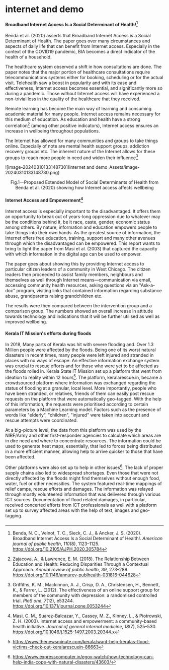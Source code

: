 # internet and demo

#### Broadband Internet Access Is a Social Determinant of Health![^3]



<!--State that internet access = information in the digital age-->



Benda et al. (2020) asserts that Broadband Internet Access is a Social Determinant of Health. The paper goes over many circumstances and aspects of daily life that can benefit from Internet access. Especially in the context of the COVID19 pandemic, BIA becomes a direct indicator of the health of a household. 



The healthcare system observed a shift in how consultations are done. The paper notes that the major portion of healthcare consultations require telecommunications systems either for booking, scheduling or for the actual visit. Telehealth saw a boost in popularity and with its ease and effectiveness, Internet access becomes essential, and significantly more so during a pandemic. Those without Internet access will have experienced a non-trivial loss in the quality of the healthcare that they received.



Remote learning has become the main way of learning and consuming academic material for many people. Internet access remains necessary for this medium of education. As education and health have a strong correlation[^1] (among other positive indicators), Internet access ensures an increase in wellbeing throughout populations. 



The Internet has allowed for many communities and groups to take things online. Especially of note are mental health support groups, addiction recovery groups etc. The inherent nature of the Internet allows for these groups to reach more people in need and widen their influence[^2] 





![image-20240310133148730](internet and demo_Assets/image-20240310133148730.png)

<div align=center>Fig.1—Proposed Extended Model of Social Determinants of Health from Benda et al. (2020) showing how Internet access affects wellbeing</div>



[^1]: Zajacova, A., & Lawrence, E. M. (2018). The Relationship Between Education and Health: Reducing Disparities Through a Contextual Approach. *Annual review of public health*, *39*, 273–289. https://doi.org/10.1146/annurev-publhealth-031816-044628

[^2]: Griffiths, K. M., Mackinnon, A. J., Crisp, D. A., Christensen, H., Bennett, K., & Farrer, L. (2012). The effectiveness of an online support group for members of the community with depression: a randomised controlled trial. *PloS one*, *7*(12), e53244. https://doi.org/10.1371/journal.pone.0053244
[^3]: Benda, N. C., Veinot, T. C., Sieck, C. J., & Ancker, J. S. (2020). Broadband Internet Access Is a Social Determinant of Health!. *American journal of public health*, *110*(8), 1123–1125. https://doi.org/10.2105/AJPH.2020.305784



#### Internet Access and Empowerment[^4]



Internet access is especially important to the disadvantaged. It offers them an opportunity to break out of years-long oppression due to whatever may be the conditions behind it, be it race, caste, gender, economic status among others. By nature, information and education empowers people to take things into their own hands. As the greatest source of information, the Internet offers free education, training, support and many other avenues through which the disadvantaged can be empowered. This report wants to bring to light the paper from Masi et al. (2003) that captured the capacity with which information in the digital age can be used to empower. 



The paper goes about showing this by providing Internet access to particular citizen leaders of a community in West Chicago. The citizen leaders then proceeded to assist family members, neighbours and themselves as well through Internet means—communication via email, accessing community health resources, asking questions via an "Ask-a-doc" program, visiting links that contained information regarding substance abuse, grandparents raising grandchildren etc.

The results were then compared between the intervention group and a comparison group. The numbers showed an overall increase in attitude towards technology and indications that it will be further utilised as well as improved wellbeing.



[^4]: Masi, C. M., Suarez-Balcazar, Y., Cassey, M. Z., Kinney, L., & Piotrowski, Z. H. (2003). Internet access and empowerment: a community-based health initiative. *Journal of general internal medicine*, *18*(7), 525–530. https://doi.org/10.1046/j.1525-1497.2003.20344.x





#### Kerala IT Mission's efforts during floods

In 2018, Many parts of Kerala was hit with severe flooding and. Over 1.3 Million people were affected by the floods. Being one of its worst natural disasters in recent times, many people were left injured and stranded in places with no ways of escape. An effective information exchange system was crucial to rescue efforts and  for those who were yet to be affected as the floods rolled in. Kerala State IT Mission set up a platform that went from ideation to reality within 12 hours[^5]. The platform, keralarescue.in, became a crowdsourced platform where information was exchanged regarding the status of flooding at a granular, local level. More importantly, people who have been stranded, or relatives, friends of them can easily post rescue requests on the platform that were automatically geo-tagged. With the help of this information, the requests were prioritised according to certain parameters by a Machine Learning model. Factors such as the presence of words like "elderly", "children", "injured" were taken into account and rescue attempts were coordinated.



At a big-picture level, the data from this platform was used by the NIRF/Army and other first-responder agencies to calculate which areas are in dire need and where to concentrate resources. The information could be used to generate heat maps, essentially, that led to forces being distributed in a more efficient manner, allowing help to arrive quicker to those that have been affected. 



Other platforms were also set up to help in other issues[^6]. The lack of proper supply chains also led to widespread shortages. Even those that were not directly affected by the floods might find themselves without enough food, water, fuel or other necessities. The system featured real-time mappings of relief camps, rescue efforts and damages. The information was relayed through mostly volunteered information that was delivered through various ICT sources. Documentation of flood related damages, in particular, received concerted efforts from ICT professionals as well with a platform set up to survey affected areas with the help of text, images and geo-tagging.



<!--apa cite these-->

[^5]: https://www.thenewsminute.com/kerala/want-help-keralas-flood-victims-check-out-keralarescuein-86663
[^6]: https://www.expresscomputer.in/egov-watch/how-technology-can-help-india-cope-with-natural-disasters/43603/



### 
